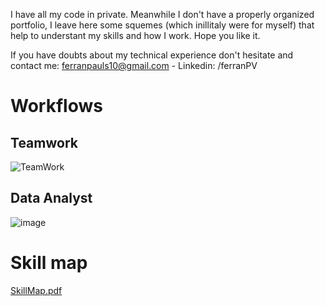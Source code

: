 I have all my code in private. Meanwhile I don't have a properly organized portfolio, I leave here some squemes (which inillitaly were for myself) that help to understant my skills and how I work. Hope you like it.

If you have doubts about my technical experience don't hesitate and contact me: ferranpauls10@gmail.com - Linkedin: /ferranPV

# Workflows

## Teamwork

![TeamWork](https://user-images.githubusercontent.com/28867326/182052273-f49e0696-9581-4640-99b1-64405058764a.png)


## Data Analyst

![image](https://user-images.githubusercontent.com/28867326/182052305-bbfad1df-a4f7-48ba-bbf1-4be40236b419.png)

# Skill map

[SkillMap.pdf](https://github.com/Ferran-pv/Workflows/files/9230073/SkillMap.pdf)
